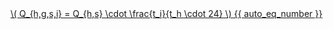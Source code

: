<a href="/eco2_guide_center/1.%20ECO2%20Logic%20Guide/Hee1_Equation_List.html" class="equation-link" target="_blank" rel="noopener noreferrer">
  \( Q_{h,g,s,i} = Q_{h,s} \cdot \frac{t_i}{t_h \cdot 24} \) {{ auto_eq_number }}
</a>
